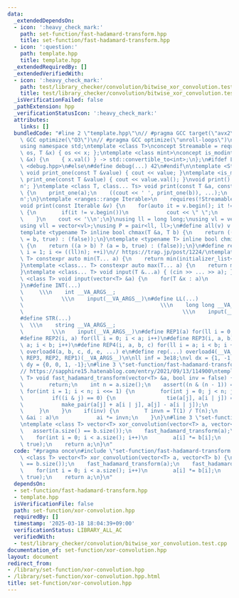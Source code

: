```yaml
---
data:
  _extendedDependsOn:
  - icon: ':heavy_check_mark:'
    path: set-function/fast-hadamard-transform.hpp
    title: set-function/fast-hadamard-transform.hpp
  - icon: ':question:'
    path: template.hpp
    title: template.hpp
  _extendedRequiredBy: []
  _extendedVerifiedWith:
  - icon: ':heavy_check_mark:'
    path: test/library_checker/convolution/bitwise_xor_convolution.test.cpp
    title: test/library_checker/convolution/bitwise_xor_convolution.test.cpp
  _isVerificationFailed: false
  _pathExtension: hpp
  _verificationStatusIcon: ':heavy_check_mark:'
  attributes:
    links: []
  bundledCode: "#line 2 \"template.hpp\"\n// #pragma GCC target(\"avx2\")\n// #pragma\
    \ GCC optimize(\"O3\")\n// #pragma GCC optimize(\"unroll-loops\")\n#include <bits/stdc++.h>\n\
    using namespace std;\ntemplate <class T>\nconcept Streamable = requires(ostream\
    \ os, T &x) { os << x; };\ntemplate <class mint>\nconcept is_modint = requires(mint\
    \ &x) {\n    { x.val() } -> std::convertible_to<int>;\n};\n#ifdef LOCAL\n#include\
    \ <debug.hpp>\n#else\n#define debug(...) 42\n#endif\n\ntemplate <Streamable T>\
    \ void print_one(const T &value) { cout << value; }\ntemplate <is_modint T> void\
    \ print_one(const T &value) { cout << value.val(); }\nvoid print() { cout << '\\\
    n'; }\ntemplate <class T, class... Ts> void print(const T &a, const Ts &...b)\
    \ {\n    print_one(a);\n    ((cout << ' ', print_one(b)), ...);\n    cout << '\\\
    n';\n}\ntemplate <ranges::range Iterable>\n    requires(!Streamable<Iterable>)\n\
    void print(const Iterable &v) {\n    for(auto it = v.begin(); it != v.end(); ++it)\
    \ {\n        if(it != v.begin())\n            cout << \" \";\n        print_one(*it);\n\
    \    }\n    cout << '\\n';\n}\nusing ll = long long;\nusing vl = vector<ll>;\n\
    using vll = vector<vl>;\nusing P = pair<ll, ll>;\n#define all(v) v.begin(), v.end()\n\
    template <typename T> inline bool chmax(T &a, T b) {\n    return ((a < b) ? (a\
    \ = b, true) : (false));\n}\ntemplate <typename T> inline bool chmin(T &a, T b)\
    \ {\n    return ((a > b) ? (a = b, true) : (false));\n}\n#define rep1(i, n) for(ll\
    \ i = 1; i <= ((ll)n); ++i)\n// https://trap.jp/post/1224/\ntemplate <class...\
    \ T> constexpr auto min(T... a) {\n    return min(initializer_list<common_type_t<T...>>{a...});\n\
    }\ntemplate <class... T> constexpr auto max(T... a) {\n    return max(initializer_list<common_type_t<T...>>{a...});\n\
    }\ntemplate <class... T> void input(T &...a) { (cin >> ... >> a); }\ntemplate\
    \ <class T> void input(vector<T> &a) {\n    for(T &x : a)\n        cin >> x;\n\
    }\n#define INT(...)                                                          \
    \     \\\n    int __VA_ARGS__;                                               \
    \            \\\n    input(__VA_ARGS__)\n#define LL(...)                     \
    \                                           \\\n    long long __VA_ARGS__;   \
    \                                                  \\\n    input(__VA_ARGS__)\n\
    #define STR(...)                                                             \
    \  \\\n    string __VA_ARGS__;                                               \
    \         \\\n    input(__VA_ARGS__)\n#define REP1(a) for(ll i = 0; i < a; i++)\n\
    #define REP2(i, a) for(ll i = 0; i < a; i++)\n#define REP3(i, a, b) for(ll i =\
    \ a; i < b; i++)\n#define REP4(i, a, b, c) for(ll i = a; i < b; i += c)\n#define\
    \ overload4(a, b, c, d, e, ...) e\n#define rep(...) overload4(__VA_ARGS__, REP4,\
    \ REP3, REP2, REP1)(__VA_ARGS__)\n\nll inf = 3e18;\nvl dx = {1, -1, 0, 0};\nvl\
    \ dy = {0, 0, 1, -1};\n#line 3 \"set-function/fast-hadamard-transform.hpp\"\n\
    // https://sapphire15.hatenablog.com/entry/2021/09/13/114900\ntemplate <class\
    \ T> void fast_hadamard_transform(vector<T> &a, bool inv = false) {\n    if(a.empty())\n\
    \        return;\n    int n = a.size();\n    assert((n & (n - 1)) == 0);\n   \
    \ for(int i = 1; i < n; i <<= 1) {\n        for(int j = 0; j < n; j++) {\n   \
    \         if((i & j) == 0) {\n                tie(a[j], a[i | j]) =\n        \
    \            make_pair(a[j] + a[i | j], a[j] - a[i | j]);\n            }\n   \
    \     }\n    }\n    if(inv) {\n        T invn = T(1) / T(n);\n        for(auto\
    \ &ai : a)\n            ai *= invn;\n    }\n}\n#line 3 \"set-function/xor-convolution.hpp\"\
    \ntemplate <class T> vector<T> xor_convolution(vector<T> a, vector<T> b) {\n \
    \   assert(a.size() == b.size());\n    fast_hadamard_transform(a);\n    fast_hadamard_transform(b);\n\
    \    for(int i = 0; i < a.size(); i++)\n        a[i] *= b[i];\n    fast_hadamard_transform(a,\
    \ true);\n    return a;\n}\n"
  code: "#pragma once\n#include \"set-function/fast-hadamard-transform.hpp\"\ntemplate\
    \ <class T> vector<T> xor_convolution(vector<T> a, vector<T> b) {\n    assert(a.size()\
    \ == b.size());\n    fast_hadamard_transform(a);\n    fast_hadamard_transform(b);\n\
    \    for(int i = 0; i < a.size(); i++)\n        a[i] *= b[i];\n    fast_hadamard_transform(a,\
    \ true);\n    return a;\n}\n"
  dependsOn:
  - set-function/fast-hadamard-transform.hpp
  - template.hpp
  isVerificationFile: false
  path: set-function/xor-convolution.hpp
  requiredBy: []
  timestamp: '2025-03-18 18:04:39+09:00'
  verificationStatus: LIBRARY_ALL_AC
  verifiedWith:
  - test/library_checker/convolution/bitwise_xor_convolution.test.cpp
documentation_of: set-function/xor-convolution.hpp
layout: document
redirect_from:
- /library/set-function/xor-convolution.hpp
- /library/set-function/xor-convolution.hpp.html
title: set-function/xor-convolution.hpp
---
```

